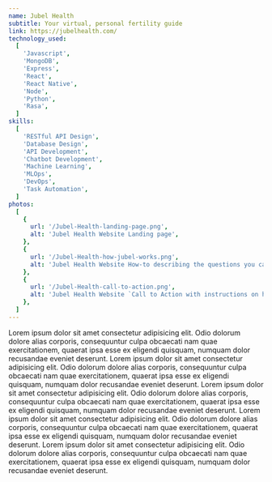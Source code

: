 ```yaml
---
name: Jubel Health
subtitle: Your virtual, personal fertility guide
link: https://jubelhealth.com/
technology_used:
  [
    'Javascript',
    'MongoDB',
    'Express',
    'React',
    'React Native',
    'Node',
    'Python',
    'Rasa',
  ]
skills:
  [
    'RESTful API Design',
    'Database Design',
    'API Development',
    'Chatbot Development',
    'Machine Learning',
    'MLOps',
    'DevOps',
    'Task Automation',
  ]
photos:
  [
    {
      url: '/Jubel-Health-landing-page.png',
      alt: 'Jubel Health Website Landing page',
    },
    {
      url: '/Jubel-Health-how-jubel-works.png',
      alt: 'Jubel Health Website How-to describing the questions you can ask',
    },
    {
      url: '/Jubel-Health-call-to-action.png',
      alt: 'Jubel Health Website `Call to Action with instructions on how to install app',
    },
  ]
---
```


<!-- Describe the work you did for Jubel Health here -->

Lorem ipsum dolor sit amet consectetur adipisicing elit. Odio dolorum dolore alias corporis, consequuntur culpa obcaecati nam quae exercitationem, quaerat ipsa esse ex eligendi quisquam, numquam dolor recusandae eveniet deserunt. Lorem ipsum dolor sit amet consectetur adipisicing elit. Odio dolorum dolore alias corporis, consequuntur culpa obcaecati nam quae exercitationem, quaerat ipsa esse ex eligendi quisquam, numquam dolor recusandae eveniet deserunt. Lorem ipsum dolor sit amet consectetur adipisicing elit. Odio dolorum dolore alias corporis, consequuntur culpa obcaecati nam quae exercitationem, quaerat ipsa esse ex eligendi quisquam, numquam dolor recusandae eveniet deserunt. Lorem ipsum dolor sit amet consectetur adipisicing elit. Odio dolorum dolore alias corporis, consequuntur culpa obcaecati nam quae exercitationem, quaerat ipsa esse ex eligendi quisquam, numquam dolor recusandae eveniet deserunt. Lorem ipsum dolor sit amet consectetur adipisicing elit. Odio dolorum dolore alias corporis, consequuntur culpa obcaecati nam quae exercitationem, quaerat ipsa esse ex eligendi quisquam, numquam dolor recusandae eveniet deserunt.
